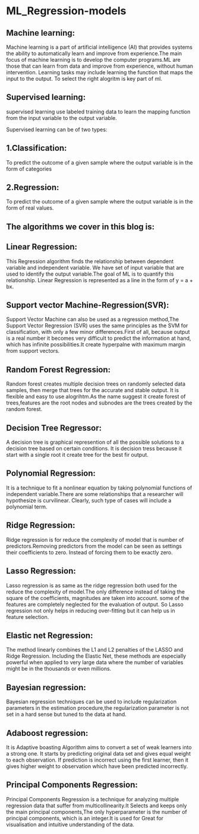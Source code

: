 # ML_Regression-models
## Machine learning:

Machine learning is a part of artificial intelligence (AI) that provides systems the ability to automatically learn and improve from experience.The main focus of machine learning is to develop the computer programs.ML are those that can learn from data and improve from experience, without human intervention. Learning tasks may include learning the function that maps the input to the output. To select the right alogritm is key part of ml.

## Supervised learning:
supervised learning use labeled training data to learn the mapping function from the input variable to the output variable.

Supervised learning can be of two types:

## 1.Classification:
To predict the outcome of a given sample where the output variable is in the form of categories
## 2.Regression:
To predict the outcome of a given sample where the output variable is in the form of real values.

## The algorithms we cover in this blog is:

## Linear Regression:

This Regression algorithm finds the relationship between dependent variable and independent variable. We have set of input variable that are used to identify the output variable.The goal of ML is to quantify this relationship.
Linear Regression is represented as a line in the form of y = a + bx.

## Support vector Machine-Regression(SVR):

Support Vector Machine can also be used as a regression method,The Support Vector Regression (SVR) uses the same principles as the SVM for classification, with only a few minor differences.First of all, because output is a real number it becomes very difficult to predict the information at hand, which has infinite possibilities.It create hyperpalne with maximum margin from support vectors.

## Random Forest Regression:

Random forest creates multiple decision trees on randomly selected data samples, then merge that trees for the accurate and stable output. It is flexible and easy to use alogrihtm.As the name suggest it create forest of trees,features are the root nodes and subnodes are the trees created by the random forest.

## Decision Tree Regressor:

A decision tree is graphical represention of all the possible solutions to a decision tree based on certain conditions. It is decision tress because it start with a single root it create tree for the best fir output.

## Polynomial Regression:

It is a technique to fit a nonlinear equation by taking polynomial functions of independent variable.There are some relationships that a researcher will hypothesize is curvilinear. Clearly, such type of cases will include a polynomial term.

## Ridge Regression:

Ridge regression is for reduce the complexity of model that is number of predictors.Removing predictors from the model can be seen as settings their coefficients to zero. Instead of forcing them to be exactly zero.

## Lasso Regression:

Lasso regression is as same as the ridge regression  both used for the reduce the complexity of model.The only difference 
instead of taking the square of the coefficients, magnitudes are taken into account. some of the features are completely neglected for the evaluation of output. So Lasso regression not only helps in reducing over-fitting but it can help us in feature selection.

## Elastic net Regression:

The method linearly combines the L1 and L2 penalties of the LASSO and Ridge Regression. Including the Elastic Net, these methods are especially powerful when applied to very large data where the number of variables might be in the thousands or even millions.

## Bayesian regression:

Bayesian regression techniques can be used to include regularization parameters in the estimation procedure,the regularization parameter is not set in a hard sense but tuned to the data at hand.

## Adaboost regression:

It is Adaptive boasting Algorithm aims to convert a set of weak learners into a strong one. It starts by predicting original data set and gives equal weight to each observation. If prediction is incorrect using the first learner, then it gives higher weight to observation which have been predicted incorrectly.

## Principal Components Regression:

Principal Components Regression is a technique for analyzing multiple regression data that suffer from
multicollinearity.It Selects and keeps only the main principal components,The only hyperparameter is the number of principal components, which is an integer.It is used for Great for visualisation and intuitive understanding of the data.
